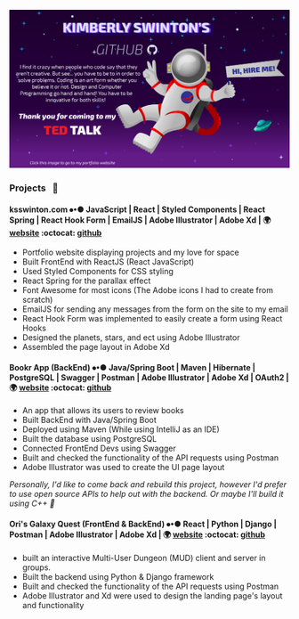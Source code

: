 [![Kimberly's Portfolio Banner](./images/GitHubBanner.png)](https://ksswinton.com)

### Projects &nbsp; 🔭

#### ksswinton.com ⦁•● JavaScript | React | Styled Components | React Spring | React Hook Form | EmailJS | Adobe Illustrator | Adobe Xd | 🌍 [website](ksswinton.com) :octocat: [github](https://github.com/KSSwimmy/portfolio_V3)

- Portfolio website displaying projects and my love for space
- Built FrontEnd with ReactJS (React JavaScript)
- Used Styled Components for CSS styling 
- React Spring for the parallax effect
- Font Awesome for most icons (The Adobe icons I had to create from scratch)
- EmailJS for sending any messages from the form on the site to my email
- React Hook Form was implemented to easily create a form using React Hooks
- Designed the planets, stars, and ect using Adobe Illustrator
- Assembled the page layout in Adobe Xd

#### Bookr App (BackEnd) ⦁•● Java/Spring Boot | Maven | Hibernate | PostgreSQL | Swagger | Postman | Adobe Illustrator | Adobe Xd | OAuth2 | 🌍 [website](https://bookr.vercel.app/login) :octocat: [github](https://github.com/BW-BookR-2019/BE)

- An app that allows its users to review books
- Built BackEnd with Java/Spring Boot
- Deployed using Maven (While using IntelliJ as an IDE)
- Built the database using PostgreSQL
- Connected FrontEnd Devs using Swagger 
- Built and checked the functionality of the API requests using Postman
-  Adobe Illustrator was used to create the UI page layout

*Personally, I'd like to come back and rebuild this project, however I'd prefer to use open source APIs to help out with the backend. Or maybe I'll build it using C++ 🤔*


#### Ori's Galaxy Quest (FrontEnd & BackEnd) ⦁•● React | Python | Django | Postman | Adobe Illustrator | Adobe Xd | 🌍 [website](https://cocky-davinci-344c63.netlify.app/) :octocat: [github](https://github.com/Cakewalk-CS)

- built an interactive Multi-User Dungeon (MUD) client and server in groups.
- Built the backend using Python & Django framework
- Built and checked the functionality of the API requests using Postman
- Adobe Illustrator and Xd were used to design the landing page's layout and functionality



